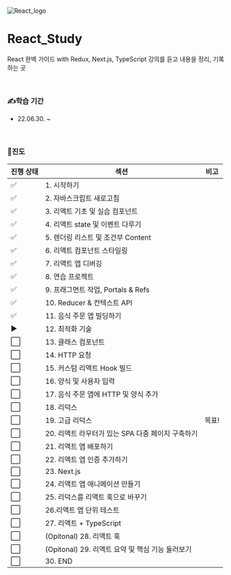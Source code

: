![React_logo](https://user-images.githubusercontent.com/93081720/177235314-a5bbe40a-f1e8-4521-9cf3-9e072c8c2d11.png)

# React_Study

React 완벽 가이드 with Redux, Next.js, TypeScript 강의를 듣고 내용을 정리, 기록하는 곳

<br>

### ✍학습 기간

- 22.06.30. ~ 

<br>

### 📅진도

| 진행 상태          | 섹션                                              | 비고  |
| ------------------ | ------------------------------------------------- | ----- |
| :white_check_mark: | 1. 시작하기                                       |       |
| :white_check_mark: | 2. 자바스크립트 새로고침                          |       |
| :white_check_mark: | 3. 리액트 기초 및 실습 컴포넌트                   |       |
| :white_check_mark: | 4. 리액트 state 및 이벤트 다루기                  |       |
| :white_check_mark: | 5. 렌더링 리스트 및 조건부 Content                |       |
| :white_check_mark: | 6. 리액트 컴포넌트 스타일링                       |       |
| :white_check_mark: | 7. 리액트 앱 디버깅                               |       |
| :white_check_mark: | 8. 연습 프로젝트                                  |       |
| :white_check_mark: | 9. 프래그먼트 작업, Portals & Refs                |       |
| :white_check_mark: | 10. Reducer & 컨텍스트 API                        |       |
| :white_check_mark: | 11. 음식 주문 앱 빌딩하기                         |       |
| ▶️                  | 12. 최적화 기술                                   |       |
| ⬜                  | 13. 클래스 컴포넌트                               |       |
| ⬜                  | 14. HTTP 요청                                     |       |
| ⬜                  | 15. 커스텀 리액트 Hook 빌드                       |       |
| ⬜                  | 16. 양식 및 사용자 입력                           |       |
| ⬜                  | 17. 음식 주문 앱에 HTTP 및 양식 추가              |       |
| ⬜                  | 18. 리덕스                                        |       |
| ⬜                  | 19. 고급 리덕스                                   | 목표! |
| ⬜                  | 20. 리액트 라우터가 있는 SPA 다중 페이지 구축하기 |       |
| ⬜                  | 21. 리액트 앱 배포하기                            |       |
| ⬜                  | 22. 리액트 앱 인증 추가하기                       |       |
| ⬜                  | 23. Next.js                                       |       |
| ⬜                  | 24. 리액트 앱 애니메이션 만들기                   |       |
| ⬜                  | 25. 리덕스를 리액트 훅으로 바꾸기                 |       |
| ⬜                  | 26.리액트 앱 단위 테스트                          |       |
| ⬜                  | 27. 리액트 + TypeScript                           |       |
| ⬜                  | (Opitonal) 28. 리액트 훅                          |       |
| ⬜                  | (Opitonal) 29. 리액트 요약 및 핵심 기능 둘러보기  |       |
| ⬜                  | 30. END                                           |       |

